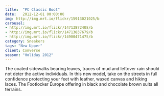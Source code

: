 ```yaml
---
title:  "PC Classic Boot"
date:   2012-12-01 00:00:00
img: http://img.mrt.io/flickr/15913021025/b
carousel:
- http://img.mrt.io/flickr/14713872408/b
- http://img.mrt.io/flickr/14713837679/b
- http://img.mrt.io/flickr/14900471475/b
category: Sneakers
tags: "New Upper"
client: Converse
season: "Holiday 2012"
---
```

The coated sidewalks bearing leaves, traces of mud and leftover rain should not deter the active individuals. In this new model, take on the streets in full confidence protecting your feet with leather, waxed canvas and hiking laces. The Footlocker Europe offering in black and chocolate brown suits all terrains.
